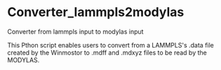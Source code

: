 # Converter_lammpls2modylas
Converter from lammpls input to modylas input

This Pthon script enables users to convert from a LAMMPLS's .data file created by the Winmostor to .mdff and .mdxyz files to be read by the MODYLAS.
